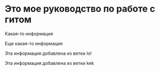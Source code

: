 # Это мое руководство по работе с гитом

Какая-то информация

Еще какая-то информация

Эта информация добавлена из ветки lol

Эта информация добавлена из ветки kek
